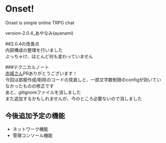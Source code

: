 # Onset!

Onset is simple online TRPG chat

version-2.0.4_あやなみ(ayanami)  
  
##2.0.4の改善点  
内部構成の整理を行いました  
ぶっちゃけ、ほとんど何も変わっていません  
  
###テクニカルノート  
[赤城さん](https://github.com/AkagiCrafter)PRありがとうございます！  
今回は部屋作成/削除のコードの見直しと、一部文字数制限のconfigが効いていなかったものの修正です  
あと、gitignoreファイルを消しました  
また追加するかもしれませんが、今のところ必要ないので消しました  
  
## 今後追加予定の機能
+ ネットワーク機能
+ 管理コンソール機能